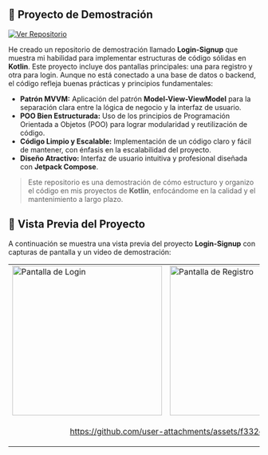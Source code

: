 ## 📂 Proyecto de Demostración

[![Ver Repositorio](https://badgen.net/badge/Ver%20en/GitHub/black)](https://github.com/JoffreeM/Login-Signup)

He creado un repositorio de demostración llamado **Login-Signup** que muestra mi habilidad para implementar estructuras de código sólidas en **Kotlin**. Este proyecto incluye dos pantallas principales: una para registro y otra para login. Aunque no está conectado a una base de datos o backend, el código refleja buenas prácticas y principios fundamentales:

- **Patrón MVVM:** Aplicación del patrón **Model-View-ViewModel** para la separación clara entre la lógica de negocio y la interfaz de usuario.
- **POO Bien Estructurada:** Uso de los principios de Programación Orientada a Objetos (POO) para lograr modularidad y reutilización de código.
- **Código Limpio y Escalable:** Implementación de un código claro y fácil de mantener, con énfasis en la escalabilidad del proyecto.
- **Diseño Atractivo:** Interfaz de usuario intuitiva y profesional diseñada con **Jetpack Compose**.

> Este repositorio es una demostración de cómo estructuro y organizo el código en mis proyectos de **Kotlin**, enfocándome en la calidad y el mantenimiento a largo plazo.

## 🎥 Vista Previa del Proyecto

A continuación se muestra una vista previa del proyecto **Login-Signup** con capturas de pantalla y un video de demostración:

<table>
  <tr>
    <td><img src="https://github.com/user-attachments/assets/f1cbeb36-cbed-47fb-a16e-195725a3ebef" alt="Pantalla de Login" width="300"></td>
    <td><img src="https://github.com/user-attachments/assets/8c823add-909c-41ac-82a3-092fb65811a0" alt="Pantalla de Registro" width="300"></td>
    <td><img src="https://github.com/user-attachments/assets/214c4b94-112d-40dc-b0b2-46303a57a995" alt="Pantalla Principal" width="300"></td>
  </tr>
  <tr>
    <td colspan="3" align="center">
      

https://github.com/user-attachments/assets/f332eba4-78bc-4ed7-86cd-68c9166112d9



  </tr>
</table>

